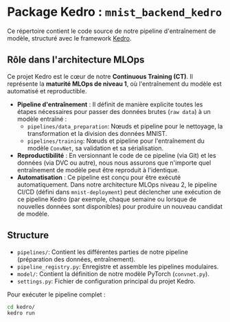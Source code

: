 # Package Kedro : `mnist_backend_kedro`

Ce répertoire contient le code source de notre pipeline d'entraînement de modèle, structuré avec le framework [Kedro](https://kedro.readthedocs.io/).

## Rôle dans l'architecture MLOps

Ce projet Kedro est le cœur de notre **Continuous Training (CT)**. Il représente la **maturité MLOps de niveau 1**, où l'entraînement du modèle est automatisé et reproductible.

- **Pipeline d'entraînement** : Il définit de manière explicite toutes les étapes nécessaires pour passer des données brutes (`raw data`) à un modèle entraîné :
    - `pipelines/data_preparation`: Nœuds et pipeline pour le nettoyage, la transformation et la division des données MNIST.
    - `pipelines/training`: Nœuds et pipeline pour l'entraînement du modèle `ConvNet`, sa validation et sa sérialisation.
- **Reproductibilité** : En versionnant le code de ce pipeline (via Git) et les données (via DVC ou autre), nous nous assurons que n'importe quel entraînement de modèle peut être reproduit à l'identique.
- **Automatisation** : Ce pipeline est conçu pour être exécuté automatiquement. Dans notre architecture MLOps niveau 2, le pipeline CI/CD (défini dans `mnist-deployment`) peut déclencher une exécution de ce pipeline Kedro (par exemple, chaque semaine ou lorsque de nouvelles données sont disponibles) pour produire un nouveau candidat de modèle.

## Structure

- `pipelines/`: Contient les différentes parties de notre pipeline (préparation des données, entraînement).
- `pipeline_registry.py`: Enregistre et assemble les pipelines modulaires.
- `model/`: Contient la définition de notre modèle PyTorch (`convnet.py`).
- `settings.py`: Fichier de configuration principal du projet Kedro.

Pour exécuter le pipeline complet :

```bash
cd kedro/
kedro run
``` 
